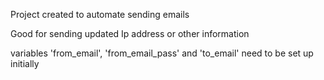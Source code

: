 Project created to automate sending emails

Good for sending updated Ip address or other information

variables 'from_email', 'from_email_pass' and 'to_email' need to be set up initially

